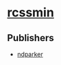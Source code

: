 # [rcssmin](https://pypi.org/project/rcssmin)



## Publishers
- [ndparker](https://pypi.org/user/ndparker)

